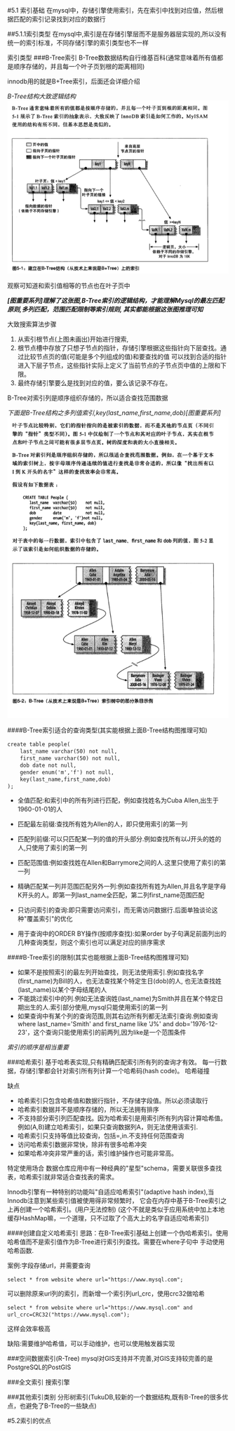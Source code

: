 
#5.1 索引基础
在mysql中，存储引擎使用索引，先在索引中找到对应值，然后根据匹配的索引记录找到对应的数据行

##5.1.1索引类型
在mysql中,索引是在存储引擎层而不是服务器层实现的,所以没有统一的索引标准，不同存储引擎的索引类型也不一样

索引类型
###B-Tree索引
B-Tree数数据结构自行维基百科(通常意味着所有值都是顺序存储的，并且每一个叶子页到根的距离相同)

innodb用的就是B+Tree索引，后面还会详细介绍

*B-Tree结构大致逻辑结构*
![B-Tree结构上索引](img/five/B-Tree结构上索引图重要.png)

观察可知道和索引值相等的节点也在叶子页中

***[图重要系列]理解了这张图,B-Tree索引的逻辑结构，才能理解Mysql的最左匹配原则,多列匹配，范围匹配限制等索引规则,
其实都能根据这张图推理可知***

大致搜索算法步骤
1. 从索引根节点(上图未画出)开始进行搜索,
2. 根节点槽中存放了只想子节点的指针，存储引擎根据这些指针向下层查找。通过比较节点页的值(可能是多个列组成的值)和要查找的值
可以找到合适的指针进入下层子节点，这些指针实际上定义了当前节点的子节点页中值的上限和下限。
3. 最终存储引擎要么是找到对应的值，要么该记录不存在。

B-Tree对索引列是顺序组织存储的，所以适合查找范围数据

*下面是B-Tree结构之多列值索引,key(last_name,first_name,dob)[图重要系列]*
![B-Tree结构之多列值索引图重要](img/five/B-Tree结构之多列值索引图重要.png)

####B-Tree索引适合的查询类型(其实能根据上面B-Tree结构图推理可知)
```mysql
create table people(
    last_name varchar(50) not null,
    first_name varchar(50) not null,
    dob date not null,
    gender enum('m','f') not null,
    key(last_name,first_name,dob)
);
```
* 全值匹配:和索引中的所有列进行匹配，例如查找姓名为Cuba Allen,出生于1960-01-01的人
* 匹配最左前缀:查找所有姓为Allen的人，即只使用索引的第一列
* 匹配列前缀:可以只匹配某一列的值的开头部分.例如查找所有以J开头的姓的人,只使用了索引的第一列
* 匹配范围值:例如查找姓在Allen和Barrymore之间的人.这里只使用了索引的第一列
* 精确匹配某一列并范围匹配另外一列:例如查找所有姓为Allen,并且名字是字母K开头的人。即第一列last_name全匹配，第二列first_name范围匹配
* 只访问索引的查询:即只需要访问索引，而无需访问数据行.后面单独谈论这种"覆盖索引"的优化

* 用于查询中的ORDER BY操作(按顺序查找):如果order by子句满足前面列出的几种查询类型，则这个索引也可以满足对应的排序需求

####B-Tree索引的限制(其实也能根据上面B-Tree结构图推理可知)
* 如果不是按照索引的最左列开始查找，则无法使用索引.例如查找名字(first_name)为Bill的人，也无法查找某个特定生日(dob)的人,
也无法查找姓(last_name)以某个字母结尾的人
* 不能跳过索引中的列.例如无法查询姓(last_name)为Smith并且在某个特定日期出生的人.索引部分使用,mysql只能使用索引的第一列
* 如果查询中有某个列的查询范围,则其右边所有列都无法索引查询.例如查询where last_name='Smith' and
first_name like 'J%' and dob='1976-12-23'，这个查询只能使用索引的前两列,因为like是一个范围条件

*索引的顺序是相当重要*

###哈希索引
基于哈希表实现,只有精确匹配索引所有列的查询才有效。
每一行数据，存储引擎都会针对索引所有列计算一个哈希码(hash code)。
哈希碰撞

缺点
* 哈希索引只包含哈希值和数据行指针，不存储字段值。所以必须读取行
* 哈希索引数据并不是顺序存储的，所以无法拥有排序
* 不支持部分索引列匹配查找。因为哈希索引是用索引所有列内容计算哈希值。例如(A,B)建立哈希索引，如果只查询数据列A，则无法使用该索引.
* 哈希索引只支持等值比较查询，包括=,in.不支持任何范围查询
* 访问哈希索引数据非常快，除非有很多哈希冲突
* 如果哈希冲突非常严重的话，索引维护操作也可能非常高。

特定使用场合
数据仓库应用中有一种经典的"星型"schema，需要关联很多查找表，哈希索引就非常适合查找表的需求。

Innodb引擎有一种特别的功能叫"自适应哈希索引"(adaptive hash index),当Innodb注意到某些索引值被使用得非常频繁时，
它会在内存中基于B-Tree索引之上再创建一个哈希索引。(用户无法控制)
(这个不就是类似于应用系统中加上本地缓存HashMap嘛，一个道理，只不过取了个高大上的名字自适应哈希索引)

####创建自定义哈希索引
思路：在B-Tree索引基础上创建一个伪哈希索引。使用哈希值而不是索引值作为B-Tree进行索引列查找。需要在where子句中
手动使用哈希函数.

案例:字段存储url，并需要查询
```mysql
select * from website where url="https://www.mysql.com";
```
可以删除原来url列的索引，而新增一个索引列url_crc，使用crc32做哈希
```mysql
select * from website where url="https://www.mysql.com" and url_crc=CRC32("https://www.mysql.com");
```
这样会效率极高

缺陷:需要维护哈希值，可以手动维护，也可以使用触发器实现


###空间数据索引(R-Tree)
mysql对GIS支持并不完善,对GIS支持较完善的是PostgreSQL的PostGIS

###全文索引
搜索引擎

###其他索引类别
分形树索引(TukuDB,较新的一个数据结构,既有B-Tree的很多优点，也避免了B-Tree的一些缺点)


#5.2索引的优点

